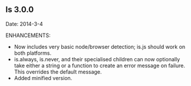 
Is 3.0.0
---------------------------

Date: 2014-3-4

ENHANCEMENTS:

* Now includes very basic node/browser detection; is.js should work on both platforms.
* is.always, is.never, and their specialised children can now optionally take either a string
or a function to create an error message on failure. This overrides the default message.
* Added minified version.
